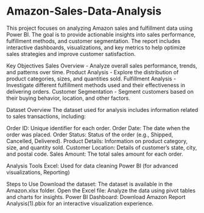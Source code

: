 # Amazon-Sales-Data-Analysis
This project focuses on analyzing Amazon sales and fulfillment data using Power BI. The goal is to provide actionable insights into sales performance, fulfillment methods, and customer segmentation. The report includes interactive dashboards, visualizations, and key metrics to help optimize sales strategies and improve customer satisfaction.


Key Objectives
Sales Overview - Analyze overall sales performance, trends, and patterns over time.
Product Analysis - Explore the distribution of product categories, sizes, and quantities sold.
Fulfillment Analysis - Investigate different fulfillment methods used and their effectiveness in delivering orders.
Customer Segmentation - Segment customers based on their buying behavior, location, and other factors.

Dataset Overview
The dataset used for analysis includes information related to sales transactions, including:

Order ID: Unique identifier for each order.
Order Date: The date when the order was placed.
Order Status: Status of the order (e.g., Shipped, Cancelled, Delivered).
Product Details: Information on product category, size, and quantity sold.
Customer Location: Details of customer’s state, city, and postal code.
Sales Amount: The total sales amount for each order.


Analysis Tools
Excel: Used for data cleaning
Power BI (for advanced visualizations, Reporting)


Steps to Use
Download the dataset: The dataset is available in the Amazon.xlsx folder.
Open the Excel file: Analyze the data using pivot tables and charts for insights.
Power BI Dashboard: Download Amazon Report Analysis(1).pbix for an interactive visualization experience.




